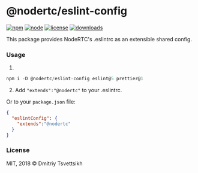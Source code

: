 # @nodertc/eslint-config

[![npm](https://img.shields.io/npm/v/@nodertc/eslint-config.svg)](https://www.npmjs.com/package/@nodertc/eslint-config)
[![node](https://img.shields.io/node/v/@nodertc/eslint-config.svg)](https://www.npmjs.com/package/@nodertc/eslint-config)
[![license](https://img.shields.io/npm/l/@nodertc/eslint-config.svg)](https://www.npmjs.com/package/@nodertc/eslint-config)
[![downloads](https://img.shields.io/npm/dm/@nodertc/eslint-config.svg)](https://www.npmjs.com/package/@nodertc/eslint-config)

This package provides NodeRTC's .eslintrc as an extensible shared config.

### Usage

1.
```js
npm i -D @nodertc/eslint-config eslint@5 prettier@1
```

2. Add `"extends":"@nodertc"` to your .eslintrc.

Or to your `package.json` file:

```json
{
  "eslintConfig": {
    "extends":"@nodertc"
  }
}
```

### License

MIT, 2018 &copy; Dmitriy Tsvettsikh
